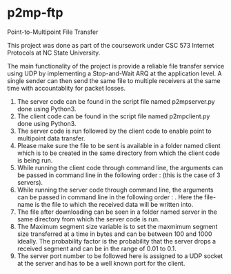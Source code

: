 # p2mp-ftp
Point-to-Multipoint File Transfer

This project was done as part of the coursework under CSC 573 Internet Protocols at NC State University. 

The main functionality of the project is provide a reliable file transfer service using UDP by implementing a Stop-and-Wait ARQ at the application level. A single sender can then send the same file to multiple receivers at the same time with accountablity for packet losses. 

1.	The server code can be found in the script file named p2mpserver.py done using Python3.
2.	The client code can be found in the script file named p2mpclient.py done using Python3. 
3.	The server code is run followed by the client code to enable point to multipoint data transfer.
4.	Please make sure the file to be sent is available in a folder named client which is to be created in the same directory from which the client code is being run.
5.	While running the client code through command line, the arguments can be passed in command line in the following order : <server1 IPaddress> <server2 IPaddress> <server3 IPaddress> <server port no> <file name> <Maximum Segment Size> (this is the case of 3 servers).
6.	While running the server code through command line, the arguments can be passed in command line in the following order : <server port no> <file-name> <probability-factor>. Here the file-name is the file to which the received data will be written into.
7.	The file after downloading can be seen in a folder named server in the same directory from which the server code is run.
8. The Maximum segment size variable is to set the maxmimum segment size transferred at a time in bytes and can be between 100 and 1000 ideally. The probability factor is the probability that the server drops a received segment and can be in the range of 0.01 to 0.1.
9. The server port number to be followed here is assigned to a UDP socket at the server and has to be a well known port for the client.

